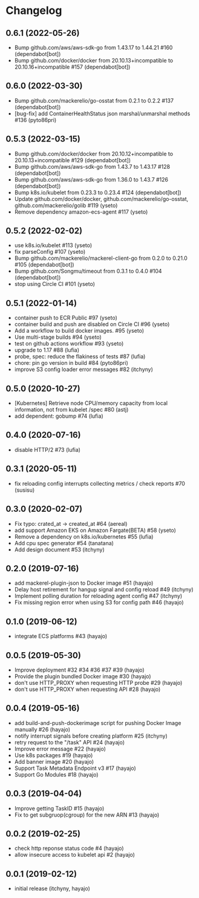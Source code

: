 # Changelog

## 0.6.1 (2022-05-26)

* Bump github.com/aws/aws-sdk-go from 1.43.17 to 1.44.21 #160 (dependabot[bot])
* Bump github.com/docker/docker from 20.10.13+incompatible to 20.10.16+incompatible #157 (dependabot[bot])


## 0.6.0 (2022-03-30)

* Bump github.com/mackerelio/go-osstat from 0.2.1 to 0.2.2 #137 (dependabot[bot])
* [bug-fix] add ContainerHealthStatus json marshal/unmarshal methods #136 (pyto86pri)


## 0.5.3 (2022-03-15)

* Bump github.com/docker/docker from 20.10.12+incompatible to 20.10.13+incompatible #129 (dependabot[bot])
* Bump github.com/aws/aws-sdk-go from 1.43.7 to 1.43.17 #128 (dependabot[bot])
* Bump github.com/aws/aws-sdk-go from 1.36.0 to 1.43.7 #126 (dependabot[bot])
* Bump k8s.io/kubelet from 0.23.3 to 0.23.4 #124 (dependabot[bot])
* Update github.com/docker/docker, github.com/mackerelio/go-osstat, github.com/mackerelio/golib #119 (yseto)
* Remove dependency amazon-ecs-agent #117 (yseto)


## 0.5.2 (2022-02-02)

* use k8s.io/kubelet #113 (yseto)
* fix parseConfig #107 (yseto)
* Bump github.com/mackerelio/mackerel-client-go from 0.2.0 to 0.21.0 #105 (dependabot[bot])
* Bump github.com/Songmu/timeout from 0.3.1 to 0.4.0 #104 (dependabot[bot])
* stop using Circle CI #101 (yseto)


## 0.5.1 (2022-01-14)

* container push to ECR Public #97 (yseto)
* container build and push are disabled on Circle CI #96 (yseto)
* Add a workflow to build docker images. #95 (yseto)
* Use multi-stage builds #94 (yseto)
* test on github actions workflow #93 (yseto)
* upgrade to 1.17 #88 (lufia)
* probe, spec: reduce the flakiness of tests #87 (lufia)
* chore: pin go version in build #84 (pyto86pri)
* improve S3 config loader error messages #82 (itchyny)


## 0.5.0 (2020-10-27)

* [Kubernetes] Retrieve node CPU/memory capacity from local information, not from kubelet /spec #80 (astj)
* add dependent: gobump #74 (lufia)


## 0.4.0 (2020-07-16)

* disable HTTP/2 #73 (lufia)


## 0.3.1 (2020-05-11)

* fix reloading config interrupts collecting metrics / check reports #70 (susisu)


## 0.3.0 (2020-02-07)

* Fix typo: crated_at -> created_at #64 (aereal)
* add support Amazon EKS on Amazon Fargate(BETA) #58 (yseto)
* Remove a dependency on k8s.io/kubernetes #55 (lufia)
* Add cpu spec generator #54 (tanatana)
* Add design document #53 (itchyny)


## 0.2.0 (2019-07-16)

* add mackerel-plugin-json to Docker image #51 (hayajo)
* Delay host retirement for hangup signal and config reload #49 (itchyny)
* Implement polling duration for reloading agent config #47 (itchyny)
* Fix missing region error when using S3 for config path #46 (hayajo)


## 0.1.0 (2019-06-12)

* integrate ECS platforms #43 (hayajo)


## 0.0.5 (2019-05-30)

* Improve deployment #32 #34 #36 #37 #39 (hayajo)
* Provide the plugin bundled Docker image #30 (hayajo)
* don't use HTTP_PROXY when requesting HTTP probe #29 (hayajo)
* don't use HTTP_PROXY when requesting API #28 (hayajo)


## 0.0.4 (2019-05-16)

* add build-and-push-dockerimage script for pushing Docker Image manually #26 (hayajo)
* notify interrupt signals before creating platform #25 (itchyny)
* retry request to the "/task" API #24 (hayajo)
* Improve error message #22 (hayajo)
* Use k8s packages #19 (hayajo)
* Add banner image #20 (hayajo)
* Support Task Metadata Endpoint v3 #17 (hayajo)
* Support Go Modules #18 (hayajo)


## 0.0.3 (2019-04-04)

* Improve getting TaskID #15 (hayajo)
* Fix to get subgruop(cgroup) for the new ARN #13 (hayajo)


## 0.0.2 (2019-02-25)

* check http reponse status code #4 (hayajo)
* allow insecure access to kubelet api #2 (hayajo)


## 0.0.1 (2019-02-12)

* initial release (itchyny, hayajo)
